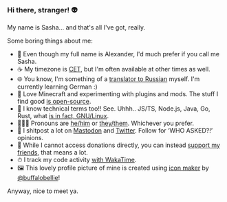 ### Hi there, stranger! 👽

My name is Sasha... and that's all I've got, really.

Some boring things about me:

- 📛 Even though my full name is Alexander, I'd much prefer if you call me Sasha.
- ☕ My timezone is [CET](https://time.is/CET), but I'm often available at other times as well.
- 🌐 You know, I'm something of a [translator to Russian](https://crowdin.com/profile/brawaru) myself. I'm currently learning German :)
- 🧊 Love Minecraft and experimenting with plugins and mods. The stuff I find good [is open-source](https://github.com/Brawaru?tab=repositories&language=java).
- 🧠 I know technical terms too!! See. Uhhh.. JS/TS, Node.js, Java, Go, Rust, what [is in fact, GNU/Linux](https://devrant.com/rants/1051771/).
- 👨🏻‍💻 Pronouns are [he/him](https://pronoun.is/he) or [they/them](https://pronoun.is/they/.../themselves). Whichever you prefer.
- 🐘 I shitpost a lot on [Mastodon](https://mastodon.social/@sasha_sorokin) and [Twitter](https://twitter.com/@brawaru). Follow for ‘WHO ASKED?!’ opinions.
- 🍵 While I cannot access donations directly, you can instead [support my friends](https://www.gofundme.com/f/g3rrms-help-with-medical-bills), that means a lot.
- ⏱ I track my code activity [with WakaTime](https://wakatime.com/@Brawaru).
- 🖼 This lovely profile picture of mine is created using [icon maker](https://picrew.me/image_maker/148413) by [@buffalobellie](https://twitter.com/buffalobellie)!

Anyway, nice to meet ya.
